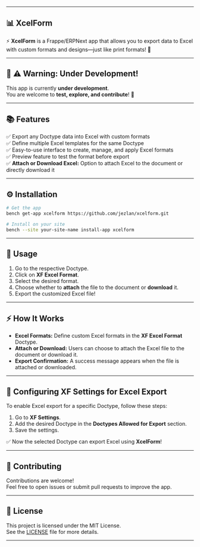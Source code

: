 
---

## 📊 **XcelForm**

⚡️ **XcelForm** is a Frappe/ERPNext app that allows you to export data to Excel with custom formats and designs—just like print formats! 🎯  

---

## 📢 **⚠️ Warning: Under Development!**
This app is currently **under development**.  
You are welcome to **test, explore, and contribute**! 🚀  

---

## 📚 **Features**
✅ Export any Doctype data into Excel with custom formats  
✅ Define multiple Excel templates for the same Doctype  
✅ Easy-to-use interface to create, manage, and apply Excel formats  
✅ Preview feature to test the format before export  
✅ **Attach or Download Excel:** Option to attach Excel to the document or directly download it  

---

## ⚙️ **Installation**

```bash
# Get the app
bench get-app xcelform https://github.com/jezlan/xcelform.git

# Install on your site
bench --site your-site-name install-app xcelform
```

---

## 📝 **Usage**
1. Go to the respective Doctype.
2. Click on **XF Excel Format**.
3. Select the desired format.
4. Choose whether to **attach** the file to the document or **download** it.
5. Export the customized Excel file!  

---

## ⚡️ **How It Works**
- **Excel Formats:** Define custom Excel formats in the **XF Excel Format** Doctype.  
- **Attach or Download:** Users can choose to attach the Excel file to the document or download it.  
- **Export Confirmation:** A success message appears when the file is attached or downloaded.  

---

## 🔧 **Configuring XF Settings for Excel Export**
To enable Excel export for a specific Doctype, follow these steps:  
1. Go to **XF Settings**.  
2. Add the desired Doctype in the **Doctypes Allowed for Export** section.  
3. Save the settings.  

✅ Now the selected Doctype can export Excel using **XcelForm**!  

---


## 🤝 **Contributing**
Contributions are welcome!  
Feel free to open issues or submit pull requests to improve the app.  

---

## 📄 **License**
This project is licensed under the MIT License.  
See the [LICENSE](./license.txt) file for more details.  

---
